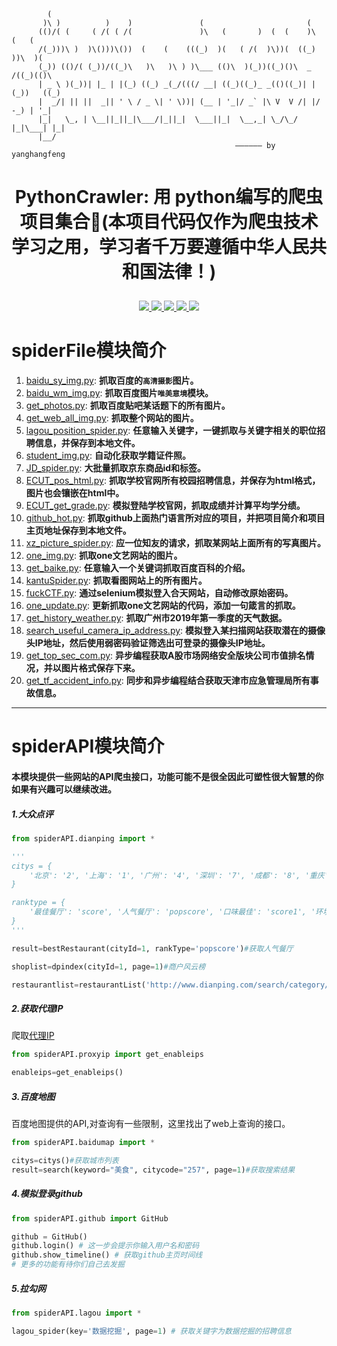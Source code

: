 ```shell
        (                                                                        
       )\ )          )    )               (                       (             
      (()/( (     ( /( ( /(               )\   (       )  (  (    )\   (   (    
      /(_)))\ )  )\()))\())  (    (    (((_)  )(   ( /(  )\))(  ((_) ))\  )(   
      (_)) (()/( (_))/((_)\   )\   )\ ) )\___ (()\  )(_))((_)()\  _  /((_)(()\  
      | _ \ )(_))| |_ | |(_) ((_) _(_/(((/ __| ((_)((_)_ _(()((_)| |(_))   ((_)
      |  _/| || ||  _|| ' \ / _ \| ' \))| (__ | '_|/ _` |\ V  V /| |/ -_) | '_|
      |_|   \_, | \__||_||_|\___/|_||_|  \___||_|  \__,_| \_/\_/ |_|\___| |_|   
      |__/  
                                                  —————— by yanghangfeng
```
# <p align="center">PythonCrawler: 用  python编写的爬虫项目集合:bug:(本项目代码仅作为爬虫技术学习之用，学习者千万要遵循中华人民共和国法律！)</p>

<p align="center">
    <a href="https://github.com/yhangf/PythonCrawler/blob/master/LICENSE">
        <img src="https://img.shields.io/cocoapods/l/EFQRCode.svg?style=flat">
        </a>
    <a href="">
        <img src="https://img.shields.io/badge/未完-间断性更新-orange.svg">
        </a>
    <a href="https://github.com/python/cpython">
        <img src="https://img.shields.io/badge/language-python-ff69b4.svg">
        </a>
    <a href="https://github.com/yhangf/PythonCrawler">
    <img src="https://img.shields.io/github/stars/yhangf/PythonCrawler.svg?style=social&label=Star">
        </a>
    <a href="https://github.com/yhangf/PythonCrawler">
    <img src="https://img.shields.io/github/forks/yhangf/PythonCrawler.svg?style=social&label=Fork">
        </a>
</p>


# spiderFile模块简介

1.    [baidu_sy_img.py](https://github.com/yhangf/PythonCrawler/blob/master/spiderFile/baidu_sy_img.py): **抓取百度的`高清摄影`图片。**
2.    [baidu_wm_img.py](https://github.com/yhangf/PythonCrawler/blob/master/spiderFile/baidu_wm_img.py): **抓取百度图片`唯美意境`模块。**
3.    [get_photos.py](https://github.com/yhangf/PythonCrawler/blob/master/spiderFile/get_photos.py): **抓取百度贴吧某话题下的所有图片。**
4.    [get_web_all_img.py](https://github.com/yhangf/PythonCrawler/blob/master/spiderFile/get_web_all_img.py): **抓取整个网站的图片。**
5.    [lagou_position_spider.py](https://github.com/yhangf/PythonCrawler/blob/master/spiderFile/lagou_position_spider.py): **任意输入关键字，一键抓取与关键字相关的职位招聘信息，并保存到本地文件。**
6.    [student_img.py](https://github.com/yhangf/PythonCrawler/blob/master/spiderFile/student_img.py): **自动化获取学籍证件照。**
7.    [JD_spider.py](https://github.com/yhangf/PythonCrawler/blob/master/spiderFile/JD_spider.py): **大批量抓取京东商品id和标签。**
8.    [ECUT_pos_html.py](https://github.com/yhangf/PythonCrawler/blob/master/spiderFile/ECUT_pos_html.py): **抓取学校官网所有校园招聘信息，并保存为html格式，图片也会镶嵌在html中。**
9.    [ECUT_get_grade.py](https://github.com/yhangf/PythonCrawler/blob/master/spiderFile/ECUT_get_grade.py): **模拟登陆学校官网，抓取成绩并计算平均学分绩。**
10.    [github_hot.py](https://github.com/yhangf/PythonCrawler/blob/master/spiderFile/github_hot.py): **抓取github上面热门语言所对应的项目，并把项目简介和项目主页地址保存到本地文件。**
11.    [xz_picture_spider.py](https://github.com/yhangf/PythonCrawler/blob/master/spiderFile/xz_picture_spider.py): **应一位知友的请求，抓取某网站上面所有的写真图片。**
12.    [one_img.py](https://github.com/yhangf/PythonCrawler/blob/master/spiderFile/one_img.py): **抓取one文艺网站的图片。**
13.    [get_baike.py](https://github.com/yhangf/PythonCrawler/blob/master/spiderFile/get_baike.py): **任意输入一个关键词抓取百度百科的介绍。**
14.    [kantuSpider.py](https://github.com/yhangf/PythonCrawler/blob/master/spiderFile/kantuSpider.py): **抓取看图网站上的所有图片。**
15.    [fuckCTF.py](https://github.com/yhangf/PythonCrawler/blob/master/spiderFile/fuckCTF.py): **通过selenium模拟登入合天网站，自动修改原始密码。**
16.    [one_update.py](https://github.com/yhangf/PythonCrawler/blob/master/spiderFile/one_update.py): **更新抓取one文艺网站的代码，添加一句箴言的抓取。**
17.    [get_history_weather.py](https://github.com/yhangf/PythonCrawler/blob/master/spiderFile/get_history_weather.py): **抓取广州市2019年第一季度的天气数据。**
18.    [search_useful_camera_ip_address.py](https://github.com/yhangf/PythonCrawler/blob/master/spiderFile/search_useful_camera_ip_address.py): **模拟登入某扫描网站获取潜在的摄像头IP地址，然后使用弱密码验证筛选出可登录的摄像头IP地址。**
19.    [get_top_sec_com.py](https://github.com/yhangf/PythonCrawler/blob/master/spiderFile/get_top_sec_com.py): **异步编程获取A股市场网络安全版块公司市值排名情况，并以图片格式保存下来。**
20.    [get_tf_accident_info.py](https://github.com/yhangf/PythonCrawler/blob/master/spiderFile/get_tj_accident_info.py): **同步和异步编程结合获取天津市应急管理局所有事故信息。**
---
# spiderAPI模块简介

#### 本模块提供一些网站的API爬虫接口，功能可能不是很全因此可塑性很大智慧的你如果有兴趣可以继续改进。

##### 1.大众点评

```python
from spiderAPI.dianping import *

'''
citys = {
    '北京': '2', '上海': '1', '广州': '4', '深圳': '7', '成都': '8', '重庆': '9', '杭州': '3', '南京': '5', '沈阳': '18', '苏州': '6', '天津': '10','武汉': '16', '西安': '17', '长沙': '344', '大连': '19', '济南': '22', '宁波': '11', '青岛': '21', '无锡': '13', '厦门': '15', '郑州': '160'
}

ranktype = {
    '最佳餐厅': 'score', '人气餐厅': 'popscore', '口味最佳': 'score1', '环境最佳': 'score2', '服务最佳': 'score3'
}
'''

result=bestRestaurant(cityId=1, rankType='popscore')#获取人气餐厅

shoplist=dpindex(cityId=1, page=1)#商户风云榜

restaurantlist=restaurantList('http://www.dianping.com/search/category/2/10/p2')#获取餐厅

```

##### 2.获取代理IP
爬取[代理IP](http://proxy.ipcn.org)
```python
from spiderAPI.proxyip import get_enableips

enableips=get_enableips()

```

##### 3.百度地图

百度地图提供的API,对查询有一些限制，这里找出了web上查询的接口。
```python
from spiderAPI.baidumap import *

citys=citys()#获取城市列表
result=search(keyword="美食", citycode="257", page=1)#获取搜索结果

```

##### 4.模拟登录github
```python
from spiderAPI.github import GitHub

github = GitHub()
github.login() # 这一步会提示你输入用户名和密码
github.show_timeline() # 获取github主页时间线
# 更多的功能有待你们自己去发掘
```

##### 5.拉勾网
```python
from spiderAPI.lagou import *

lagou_spider(key='数据挖掘', page=1) # 获取关键字为数据挖掘的招聘信息
```

